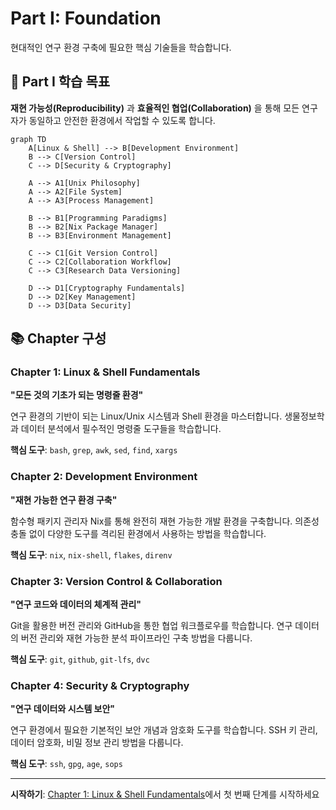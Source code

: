 # Part I: Foundation

현대적인 연구 환경 구축에 필요한 핵심 기술들을 학습합니다.

## 🎯 Part I 학습 목표

**재현 가능성(Reproducibility)** 과 **효율적인 협업(Collaboration)** 을 통해 모든 연구자가 동일하고 안전한 환경에서 작업할 수 있도록 합니다.

```mermaid
graph TD
    A[Linux & Shell] --> B[Development Environment]
    B --> C[Version Control]
    C --> D[Security & Cryptography]

    A --> A1[Unix Philosophy]
    A --> A2[File System]
    A --> A3[Process Management]

    B --> B1[Programming Paradigms]
    B --> B2[Nix Package Manager]
    B --> B3[Environment Management]

    C --> C1[Git Version Control]
    C --> C2[Collaboration Workflow]
    C --> C3[Research Data Versioning]

    D --> D1[Cryptography Fundamentals]
    D --> D2[Key Management]
    D --> D3[Data Security]
```

## 📚 Chapter 구성

### Chapter 1: Linux & Shell Fundamentals

**"모든 것의 기초가 되는 명령줄 환경"**

연구 환경의 기반이 되는 Linux/Unix 시스템과 Shell 환경을 마스터합니다. 생물정보학과 데이터 분석에서 필수적인 명령줄 도구들을 학습합니다.

**핵심 도구**: `bash`, `grep`, `awk`, `sed`, `find`, `xargs`

### Chapter 2: Development Environment

**"재현 가능한 연구 환경 구축"**

함수형 패키지 관리자 Nix를 통해 완전히 재현 가능한 개발 환경을 구축합니다. 의존성 충돌 없이 다양한 도구를 격리된 환경에서 사용하는 방법을 학습합니다.

**핵심 도구**: `nix`, `nix-shell`, `flakes`, `direnv`

### Chapter 3: Version Control & Collaboration

**"연구 코드와 데이터의 체계적 관리"**

Git을 활용한 버전 관리와 GitHub을 통한 협업 워크플로우를 학습합니다. 연구 데이터의 버전 관리와 재현 가능한 분석 파이프라인 구축 방법을 다룹니다.

**핵심 도구**: `git`, `github`, `git-lfs`, `dvc`

### Chapter 4: Security & Cryptography

**"연구 데이터와 시스템 보안"**

연구 환경에서 필요한 기본적인 보안 개념과 암호화 도구를 학습합니다. SSH 키 관리, 데이터 암호화, 비밀 정보 관리 방법을 다룹니다.

**핵심 도구**: `ssh`, `gpg`, `age`, `sops`

---

**시작하기**: [Chapter 1: Linux & Shell Fundamentals](./ch01-linux/ch01-0-linux-fundamentals.md)에서 첫 번째 단계를 시작하세요
